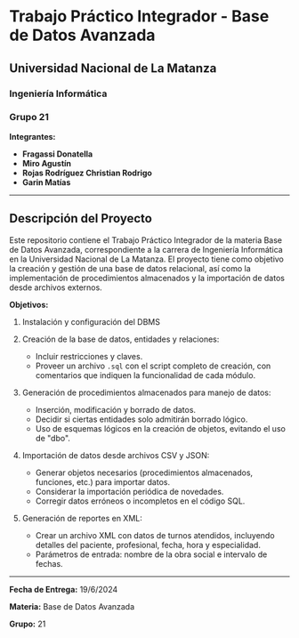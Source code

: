 # Trabajo Práctico Integrador - Base de Datos Avanzada

## Universidad Nacional de La Matanza
### Ingeniería Informática
### Grupo 21

**Integrantes:**
- **Fragassi Donatella** 
- **Miro Agustín** 
- **Rojas Rodríguez Christian Rodrigo** 
- **Garin Matías** 

---

## Descripción del Proyecto

Este repositorio contiene el Trabajo Práctico Integrador de la materia Base de Datos Avanzada, correspondiente a la carrera de Ingeniería Informática en la Universidad Nacional de La Matanza. El proyecto tiene como objetivo la creación y gestión de una base de datos relacional, así como la implementación de procedimientos almacenados y la importación de datos desde archivos externos.


**Objetivos:**
1. Instalación y configuración del DBMS

2. Creación de la base de datos, entidades y relaciones:
   - Incluir restricciones y claves.
   - Proveer un archivo `.sql` con el script completo de creación, con comentarios que indiquen la funcionalidad de cada módulo.

3. Generación de procedimientos almacenados para manejo de datos:
   - Inserción, modificación y borrado de datos.
   - Decidir si ciertas entidades solo admitirán borrado lógico.
   - Uso de esquemas lógicos en la creación de objetos, evitando el uso de "dbo".

4. Importación de datos desde archivos CSV y JSON:
   - Generar objetos necesarios (procedimientos almacenados, funciones, etc.) para importar datos.
   - Considerar la importación periódica de novedades.
   - Corregir datos erróneos o incompletos en el código SQL.

5. Generación de reportes en XML:
   - Crear un archivo XML con datos de turnos atendidos, incluyendo detalles del paciente, profesional, fecha, hora y especialidad.
   - Parámetros de entrada: nombre de la obra social e intervalo de fechas.



---

**Fecha de Entrega:** 19/6/2024

**Materia:** Base de Datos Avanzada

**Grupo:** 21

